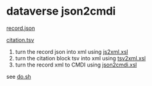 # dataverse json2cmdi
 
[record.json](https://dataverse.nl/api/datasets/export?exporter=dataverse_json&persistentId=doi%3A10.34894/GGMA4T)

[citation.tsv](https://raw.githubusercontent.com/IQSS/dataverse/v4.3/scripts/api/data/metadatablocks/citation.tsv)

1. turn the record json into xml using [js2xml.xsl](./js2xml.xsl)
2. turn the citation block tsv into xml using [tsv2xml.xsl](./tsv2xml.xsl)
3. turn the record xml to CMDI using [json2cmdi.xsl](./json2cmdi.xsl)

see [do.sh](./do.sh)